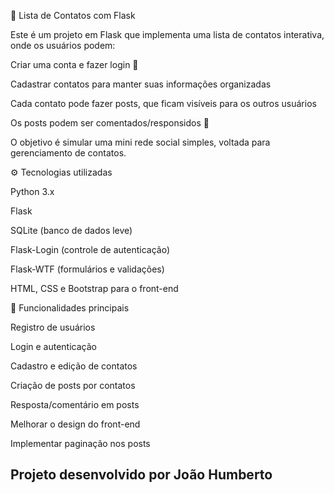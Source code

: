 📒 Lista de Contatos com Flask

Este é um projeto em Flask que implementa uma lista de contatos interativa, onde os usuários podem:

Criar uma conta e fazer login 🔑

Cadastrar contatos para manter suas informações organizadas

Cada contato pode fazer posts, que ficam visíveis para os outros usuários

Os posts podem ser comentados/responsidos 💬

O objetivo é simular uma mini rede social simples, voltada para gerenciamento de contatos.

⚙️ Tecnologias utilizadas

Python 3.x

Flask

SQLite
 (banco de dados leve)

Flask-Login
 (controle de autenticação)

Flask-WTF
 (formulários e validações)

HTML, CSS e Bootstrap para o front-end

🔑 Funcionalidades principais

 Registro de usuários

 Login e autenticação

 Cadastro e edição de contatos

 Criação de posts por contatos

 Resposta/comentário em posts

 Melhorar o design do front-end

 Implementar paginação nos posts
 
Projeto desenvolvido por João Humberto
---------------------------------------
